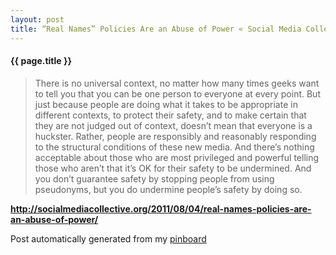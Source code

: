 ```yaml
---
layout: post
title: “Real Names” Policies Are an Abuse of Power « Social Media Collective
---
```


#### {{ page.title }}

> There is no universal context, no matter how many times geeks want to tell you that you can be one person to everyone at every point. But just because people are doing what it takes to be appropriate in different contexts, to protect their safety, and to make certain that they are not judged out of context, doesn’t mean that everyone is a huckster. Rather, people are responsibly and reasonably responding to the structural conditions of these new media. And there’s nothing acceptable about those who are most privileged and powerful telling those who aren’t that it’s OK for their safety to be undermined. And you don’t guarantee safety by stopping people from using pseudonyms, but you do undermine people’s safety by doing so.  

<strong><a href='http://socialmediacollective.org/2011/08/04/real-names-policies-are-an-abuse-of-power/'>http://socialmediacollective.org/2011/08/04/real-names-policies-are-an-abuse-of-power/</a></strong>

Post automatically generated from my <a href="http://pinboard.in/u:ndfine">pinboard</a>
